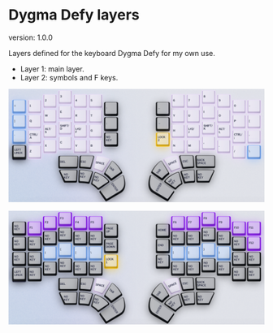 # Dygma Defy layers
version: 1.0.0

Layers defined for the keyboard Dygma Defy for my own use.

- Layer 1: main layer.
- Layer 2: symbols and F keys.

![Layer 1, main](L1-main.png)

![Layer 2, symbols](L2-symbols.png)
